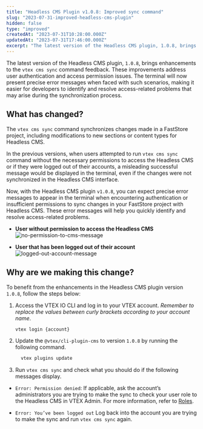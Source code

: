 ```yaml
---
title: "Headless CMS Plugin v1.0.8: Improved sync command"
slug: "2023-07-31-improved-headless-cms-plugin"
hidden: false
type: "improved"
createdAt: "2023-07-31T10:28:00.000Z"
updatedAt: "2023-07-31T17:46:00.000Z"
excerpt: "The latest version of the Headless CMS plugin, 1.0.8, brings enhancements to the vtex cms sync command feedback."
---
```


The latest version of the Headless CMS plugin, `1.0.8`, brings enhancements to the `vtex cms sync` command feedback. These improvements address user authentication and access permission issues. The terminal will now present precise error messages when faced with such scenarios, making it easier for developers to identify and resolve access-related problems that may arise during the synchronization process.

## What has changed?

The `vtex cms sync` command synchronizes changes made in a FastStore project, including modifications to new sections or content types for Headless CMS.

In the previous versions, when users attempted to run `vtex cms sync` command without the necessary permissions to access the Headless CMS or if they were logged out of their accounts, a misleading successful message would be displayed in the terminal, even if the changes were not synchronized in the Headless CMS interface.

Now, with the Headless CMS plugin `v1.0.8`, you can expect precise error messages to appear in the terminal when encountering authentication or insufficient permissions to sync changes in your FastStore project with Headless CMS. These error messages will help you quickly identify and resolve access-related problems.

- **User without permission to access the Headless CMS**
![no-permission-to-cms-message](https://vtexhelp.vtexassets.com/assets/docs/src/cms-error-message-permission___003887a63347ef3663d532cac01feb0a.png)

- **User that has been logged out of their account**
![logged-out-account-message](https://vtexhelp.vtexassets.com/assets/docs/src/cms-error-message-login___40a4de3dbf35aeb953e0f003ce083ee1.png)

## Why are we making this change?

To benefit from the enhancements in the Headless CMS plugin version `1.0.8`, follow the steps below:

1. Access the VTEX IO CLI and log in to your VTEX account. *Remember to replace the values between curly brackets according to your account name*.

    ```bash
    vtex login {account}
    ```

2. Update the `@vtex/cli-plugin-cms` to version `1.0.8` by running the following command.

    ```bash
      vtex plugins update
    ```

3. Run `vtex cms sync` and check what you should do if the following messages display.

- `Error: Permission denied`:
If applicable, ask the account’s administrators you are trying to make the sync to check your user role to the Headless CMS in VTEX Admin.  For more information, refer to [Roles](https://help.vtex.com/pt/tutorial/roles--7HKK5Uau2H6wxE1rH5oRbc).

- `Error: You’ve been logged out`
Log back into the account you are trying to make the sync and run `vtex cms sync` again.

